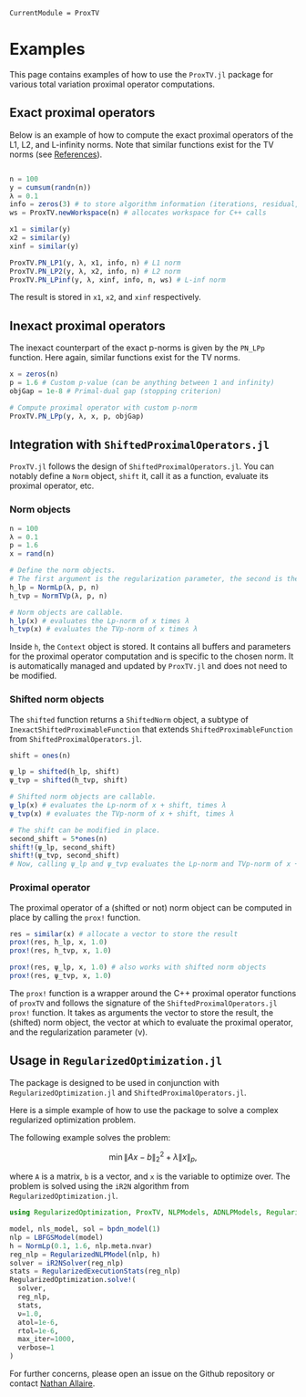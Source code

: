 ```@meta
CurrentModule = ProxTV
```

# Examples

This page contains examples of how to use the `ProxTV.jl` package for various total variation proximal operator computations.

## Exact proximal operators

Below is an example of how to compute the exact proximal operators of the L1, L2, and L-infinity norms.
Note that similar functions exist for the TV norms (see [References](95-reference.md)).

```julia

n = 100
y = cumsum(randn(n))
λ = 0.1
info = zeros(3) # to store algorithm information (iterations, residual, time)
ws = ProxTV.newWorkspace(n) # allocates workspace for C++ calls

x1 = similar(y)
x2 = similar(y)
xinf = similar(y)

ProxTV.PN_LP1(y, λ, x1, info, n) # L1 norm
ProxTV.PN_LP2(y, λ, x2, info, n) # L2 norm
ProxTV.PN_LPinf(y, λ, xinf, info, n, ws) # L-inf norm
```

The result is stored in `x1`, `x2`, and `xinf` respectively.

## Inexact proximal operators

The inexact counterpart of the exact p-norms is given by the `PN_LPp` function.
Here again, similar functions exist for the TV norms.

```julia
x = zeros(n)
p = 1.6 # Custom p-value (can be anything between 1 and infinity)
objGap = 1e-8 # Primal-dual gap (stopping criterion)

# Compute proximal operator with custom p-norm
ProxTV.PN_LPp(y, λ, x, p, objGap)
```

## Integration with `ShiftedProximalOperators.jl`

`ProxTV.jl` follows the design of `ShiftedProximalOperators.jl`.
You can notably define a `Norm` object, `shift` it, call it as a function, evaluate its proximal operator, etc.

### Norm objects

```julia
n = 100
λ = 0.1
p = 1.6
x = rand(n)

# Define the norm objects.
# The first argument is the regularization parameter, the second is the p-norm parameter, the third is the problem size.
h_lp = NormLp(λ, p, n)
h_tvp = NormTVp(λ, p, n)

# Norm objects are callable.
h_lp(x) # evaluates the Lp-norm of x times λ
h_tvp(x) # evaluates the TVp-norm of x times λ
```

Inside `h`, the `Context` object is stored.
It contains all buffers and parameters for the proximal operator computation and is specific to the chosen norm.
It is automatically managed and updated by `ProxTV.jl` and does not need to be modified.

### Shifted norm objects

The `shifted` function returns a `ShiftedNorm` object, a subtype of `InexactShiftedProximableFunction` that extends `ShiftedProximableFunction` from `ShiftedProximalOperators.jl`.

```julia
shift = ones(n)

ψ_lp = shifted(h_lp, shift)
ψ_tvp = shifted(h_tvp, shift)

# Shifted norm objects are callable.
ψ_lp(x) # evaluates the Lp-norm of x + shift, times λ
ψ_tvp(x) # evaluates the TVp-norm of x + shift, times λ

# The shift can be modified in place.
second_shift = 5*ones(n)
shift!(ψ_lp, second_shift)
shift!(ψ_tvp, second_shift)
# Now, calling ψ_lp and ψ_tvp evaluates the Lp-norm and TVp-norm of x + second_shift, times λ.
```

### Proximal operator

The proximal operator of a (shifted or not) norm object can be computed in place by calling the `prox!` function.

```julia
res = similar(x) # allocate a vector to store the result
prox!(res, h_lp, x, 1.0)
prox!(res, h_tvp, x, 1.0)

prox!(res, ψ_lp, x, 1.0) # also works with shifted norm objects
prox!(res, ψ_tvp, x, 1.0)
```

The `prox!` function is a wrapper around the C++ proximal operator functions of `proxTV` and follows the signature of the `ShiftedProximalOperators.jl` `prox!` function.
It takes as arguments the vector to store the result, the (shifted) norm object, the vector at which to evaluate the proximal operator, and the regularization parameter (ν).

## Usage in `RegularizedOptimization.jl`

The package is designed to be used in conjunction with `RegularizedOptimization.jl` and `ShiftedProximalOperators.jl`.

Here is a simple example of how to use the package to solve a complex regularized optimization problem.

The following example solves the problem:

```math
\min \|Ax - b\|_2^2 + \lambda \|x\|_p,
```

where `A` is a matrix, `b` is a vector, and `x` is the variable to optimize over.
The problem is solved using the `iR2N` algorithm from `RegularizedOptimization.jl`.

```julia
using RegularizedOptimization, ProxTV, NLPModels, ADNLPModels, RegularizedProblems, NLPModelsModifiers

model, nls_model, sol = bpdn_model(1)
nlp = LBFGSModel(model)
h = NormLp(0.1, 1.6, nlp.meta.nvar)
reg_nlp = RegularizedNLPModel(nlp, h)
solver = iR2NSolver(reg_nlp)
stats = RegularizedExecutionStats(reg_nlp)
RegularizedOptimization.solve!(
  solver,
  reg_nlp,
  stats,
  ν=1.0,
  atol=1e-6,
  rtol=1e-6,
  max_iter=1000,
  verbose=1
)
```

For further concerns, please open an issue on the Github repository or contact [Nathan Allaire](mailto:nathan.allaire@polymtl.ca).
